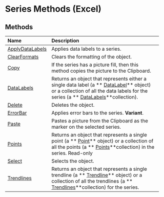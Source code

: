 
# Series Methods (Excel)

## Methods



|**Name**|**Description**|
|:-----|:-----|
| [ApplyDataLabels](959a4d12-ed48-48fc-04cf-7a1880cd7e1f.md)|Applies data labels to a series.|
| [ClearFormats](0c94178c-493b-9738-3b85-67448d13a458.md)|Clears the formatting of the object.|
| [Copy](4a9261ae-9ad9-b591-f326-6f78e42637bf.md)|If the series has a picture fill, then this method copies the picture to the Clipboard.|
| [DataLabels](bde8faa1-269c-1dbe-e39e-3701a634f214.md)|Returns an object that represents either a single data label (a  ** [DataLabel](bb342572-8761-b326-548a-98455172f9a8.md)** object) or a collection of all the data labels for the series (a ** [DataLabels](3d79271e-c702-e785-6984-d838d060a8c5.md)**collection).|
| [Delete](931e1d33-aa05-6461-d5f3-4246925f5850.md)|Deletes the object.|
| [ErrorBar](0f127c27-09d3-a0e0-7a1d-5e3544039658.md)|Applies error bars to the series.  **Variant**.|
| [Paste](73e689cb-b2aa-61d7-e84c-113091d09a44.md)|Pastes a picture from the Clipboard as the marker on the selected series.|
| [Points](9b6f08a1-3fbe-e9bc-a509-345a3d2d78b3.md)|Returns an object that represents a single point (a  ** [Point](48ed9aec-2d29-ec4d-8e55-fca13982c358.md)** object) or a collection of all the points (a ** [Points](918dc385-ed61-262e-033f-ba829f5ee8b2.md)**collection) in the series. Read-only|
| [Select](9317a166-df2d-0c06-b1fb-4e3ecc7a645e.md)|Selects the object.|
| [Trendlines](d42609e1-011c-6cb3-286d-192284cd8ab8.md)|Returns an object that represents a single trendline (a  ** [Trendline](5c04b065-57f4-a059-7c22-50612bd727ea.md)** object) or a collection of all the trendlines (a ** [Trendlines](752cde45-c628-7550-6c88-07405821e348.md)**collection) for the series.|
